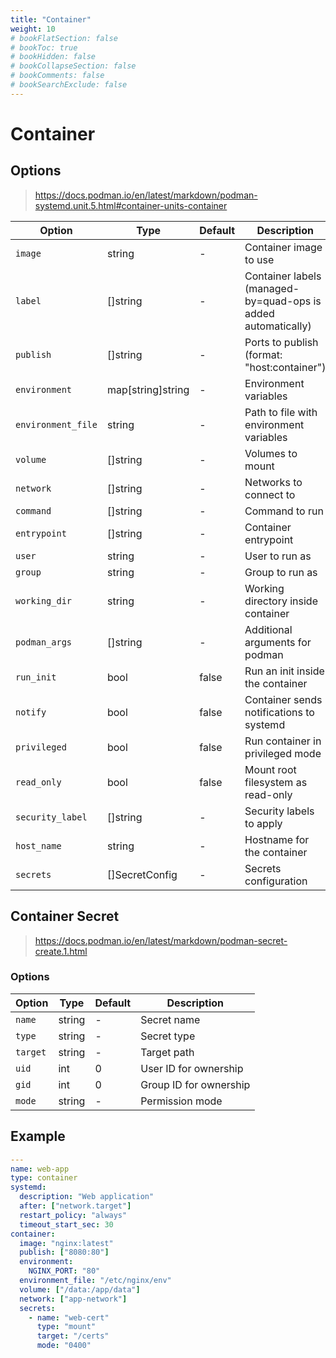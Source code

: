 ```yaml
---
title: "Container"
weight: 10
# bookFlatSection: false
# bookToc: true
# bookHidden: false
# bookCollapseSection: false
# bookComments: false
# bookSearchExclude: false
---
```


# Container

## Options

> https://docs.podman.io/en/latest/markdown/podman-systemd.unit.5.html#container-units-container

| Option | Type | Default | Description |
|--------|------|---------|-------------|
| `image` | string | - | Container image to use |
| `label` | []string | - | Container labels (managed-by=quad-ops is added automatically) |
| `publish` | []string | - | Ports to publish (format: "host:container") |
| `environment` | map[string]string | - | Environment variables |
| `environment_file` | string | - | Path to file with environment variables |
| `volume` | []string | - | Volumes to mount |
| `network` | []string | - | Networks to connect to |
| `command` | []string | - | Command to run |
| `entrypoint` | []string | - | Container entrypoint |
| `user` | string | - | User to run as |
| `group` | string | - | Group to run as |
| `working_dir` | string | - | Working directory inside container |
| `podman_args` | []string | - | Additional arguments for podman |
| `run_init` | bool | false | Run an init inside the container |
| `notify` | bool | false | Container sends notifications to systemd |
| `privileged` | bool | false | Run container in privileged mode |
| `read_only` | bool | false | Mount root filesystem as read-only |
| `security_label` | []string | - | Security labels to apply |
| `host_name` | string | - | Hostname for the container |
| `secrets` | []SecretConfig | - | Secrets configuration |

## Container Secret

> https://docs.podman.io/en/latest/markdown/podman-secret-create.1.html

### Options

| Option | Type | Default | Description |
|--------|------|---------|-------------|
| `name` | string | - | Secret name |
| `type` | string | - | Secret type |
| `target` | string | - | Target path |
| `uid` | int | 0 | User ID for ownership |
| `gid` | int | 0 | Group ID for ownership |
| `mode` | string | - | Permission mode |

## Example

```yaml
---
name: web-app
type: container
systemd:
  description: "Web application"
  after: ["network.target"]
  restart_policy: "always"
  timeout_start_sec: 30
container:
  image: "nginx:latest"
  publish: ["8080:80"]
  environment:
    NGINX_PORT: "80"
  environment_file: "/etc/nginx/env"
  volume: ["/data:/app/data"]
  network: ["app-network"]
  secrets:
    - name: "web-cert"
      type: "mount"
      target: "/certs"
      mode: "0400"
```